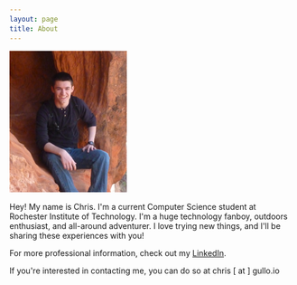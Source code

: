 ```yaml
---
layout: page
title: About
---
```


![Portrait](/portrait.png)

Hey! My name is Chris. I'm a current Computer Science student at Rochester Institute of Technology. I'm a huge technology fanboy, outdoors enthusiast, and all-around adventurer. I love trying new things, and I'll be sharing these experiences with you!

For more professional information, check out my [LinkedIn](http://www.linkedin.com/in/christophergullo/).

If you're interested in contacting me, you can do so at chris [ at ] gullo.io
